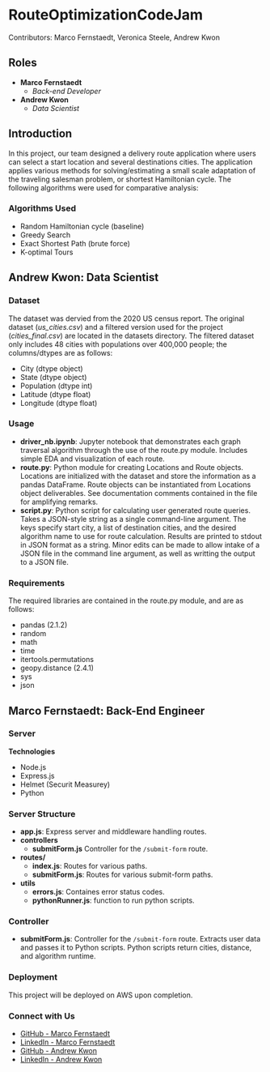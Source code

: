 # RouteOptimizationCodeJam
Contributors: Marco Fernstaedt, Veronica Steele, Andrew Kwon

## Roles
- **Marco Fernstaedt**
  - *Back-end Developer*
- **Andrew Kwon**
  - *Data Scientist*

## Introduction
In this project, our team designed a delivery route application where users can select a start location and several destinations cities. The application applies various methods for solving/estimating a small scale adaptation of the traveling salesman problem, or shortest Hamiltonian cycle. The following algorithms were used for comparative analysis:

### Algorithms Used
- Random Hamiltonian cycle (baseline)
- Greedy Search
- Exact Shortest Path (brute force)
- K-optimal Tours

## Andrew Kwon: Data Scientist

### Dataset
The dataset was dervied from the 2020 US census report. The original dataset (*us_cities.csv*) and a filtered version used for the project (*cities_final.csv*) are located in the datasets directory. The filtered dataset only includes 48 cities with populations over 400,000 people; the columns/dtypes are as follows:
- City (dtype object)
- State (dtype object)
- Population (dtype int)
- Latitude (dtype float)
- Longitude (dtype float)

### Usage
- **driver_nb.ipynb**: Jupyter notebook that demonstrates each graph traversal algorithm through the use of the route.py module. Includes simple EDA and visualization of each route.
- **route.py**: Python module for creating Locations and Route objects. Locations are initialized with the dataset and store the information as a pandas DataFrame. Route objects can be instantiated from Locations object deliverables. See documentation comments contained in the file for amplifying remarks.
- **script.py**: Python script for calculating user generated route queries. Takes a JSON-style string as a single command-line argument. The keys specify start city, a list of destination cities, and the desired algorithm name to use for route calculation. Results are printed to stdout in JSON format as a string. Minor edits can be made to allow intake of a JSON file in the command line argument, as well as writting the output to a JSON file.

### Requirements
The required libraries are contained in the route.py module, and are as follows:
- pandas (2.1.2)
- random
- math
- time
- itertools.permutations
- geopy.distance (2.4.1)
- sys
- json

## Marco Fernstaedt: Back-End Engineer

### Server
**Technologies**
- Node.js
- Express.js
- Helmet (Securit Measurey)
- Python

### Server Structure
- **app.js**: Express server and middleware handling routes.
- **controllers**
  - **submitForm.js** Controller for the `/submit-form` route.
- **routes/**
  - **index.js**: Routes for various paths.
  - **submitForm.js**: Routes for various submit-form paths.
- **utils**
  - **errors.js**: Containes error status codes.
  - **pythonRunner.js**: function to run python scripts.

### Controller
- **submitForm.js**: Controller for the `/submit-form` route. Extracts user data and passes it to Python scripts. Python scripts return cities, distance, and algorithm runtime.

### Deployment
This project will be deployed on AWS upon completion.

### Connect with Us

- [GitHub - Marco Fernstaedt](https://github.com/MarcoFernstaedt)
- [LinkedIn - Marco Fernstaedt](https://www.linkedin.com/in/marco-f-19a372219?lipi=urn%3Ali%3Apage%3Ad_flagship3_profile_view_base_contact_details%3BtABxipo9S0iGUo9Hp968eA%3D%3D)
- [GitHub - Andrew Kwon](https://github.com/adkwn1)
- [LinkedIn - Andrew Kwon](https://www.linkedin.com/in/andrew-kwon-913849261/)
